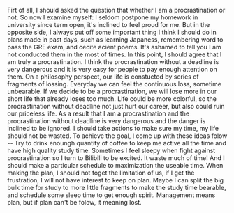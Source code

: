 Firt of all, I should asked the question that whether I am a procrastination or not. So now I examine myself: I seldom postpone my homework in university since term open, it's inclined to feel proud for me. But in the opposite side, I always put off some important thing I think I should do in plans made in past days, such as learning Japaness, remembering word to pass the GRE exam, and cecite acient poems. It's ashamed to tell you I am not conducted them in the most of times. In this point, I should agree that I am truly a procrastination.
I think the procrastination without a deadline is very dangerous and it is very easy for people to pay enough attention on them. On a philosophy perspect, our life is constucted by series of fragments of lossing. Everyday we can feel the continuous loss, sometime unbearable. If we decide to be a procrastination, we will lose more in our short life that already loses too much. Life could be more colorful, so the procrastination without deadline not just hurt our career, but also could ruin our priceless life.
As a result that I am a procrastination and the procrastination without deadline is very dangerous and the danger is inclined to be ignored. I should take actions to make sure my time, my life should not be wasted. To achieve the goal, I come up with these ideas folow -- Try to drink enoungh quantity of coffee to keep me active all the time and have high quality study time. Sometimes I feel sleepy when fight against procrastination so I turn to Bilibili to be excited. It waste much of time! And I should make a particular schedule to maximization the useable time. When making the plan, I should not foget the limitation of us, if I get the frustration, I will not have interest to keep on plan. Maybe I can split the big bulk time for study to more little fragments to make the study time bearable, and schedule some sleep time to get enough spirit. Management means plan, but if plan can't be folow, it meaning lost.